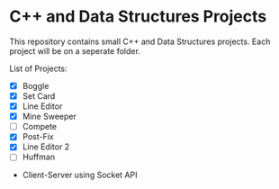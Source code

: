 # C++ and Data Structures Projects 
This repository contains small C++ and Data Structures projects. Each project will be on a seperate folder.

List of Projects:
- [x] Boggle
- [x] Set Card
- [x] Line Editor
- [x] Mine Sweeper
- [ ] Compete
- [x] Post-Fix
- [x] Line Editor 2
- [ ] Huffman 
- Client-Server using Socket API
